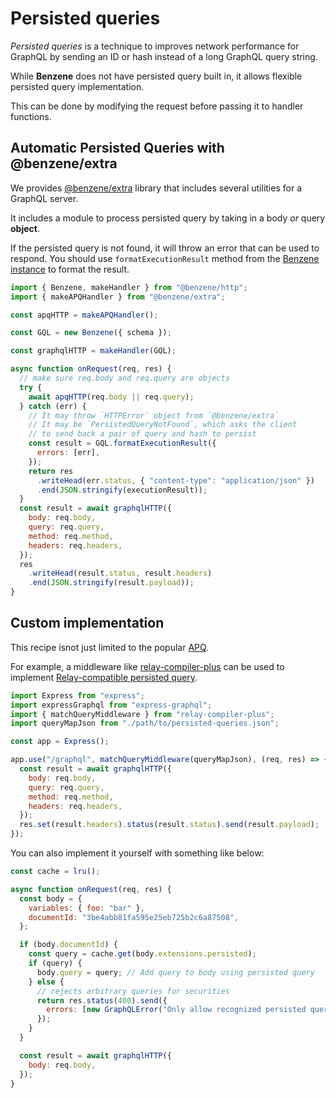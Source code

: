 # Persisted queries

*Persisted queries* is a technique to improves network performance for GraphQL by sending an ID or hash instead of a long GraphQL query string.

While **Benzene** does not have persisted query built in, it allows flexible persisted query implementation.

This can be done by modifying the request before passing it to handler functions.

## Automatic Persisted Queries with @benzene/extra

We provides [@benzene/extra](https://www.npmjs.com/package/@benzene/extra) library that includes several utilities for a GraphQL server.

It includes a module to process persisted query by taking in a body *or* query **object**.

If the persisted query is not found, it will throw an error that can be used to respond. You should use `formatExecutionResult` method from the [Benzene instance](/reference/benzene) to format the result.

```js
import { Benzene, makeHandler } from "@benzene/http";
import { makeAPQHandler } from "@benzene/extra";

const apqHTTP = makeAPQHandler();

const GQL = new Benzene({ schema });

const graphqlHTTP = makeHandler(GQL);

async function onRequest(req, res) {
  // make sure req.body and req.query are objects
  try {
    await apqHTTP(req.body || req.query);
  } catch (err) {
    // It may throw `HTTPError` object from `@benzene/extra`
    // It may be `PersistedQueryNotFound`, which asks the client
    // to send back a pair of query and hash to persist
    const result = GQL.formatExecutionResult({
      errors: [err],
    });
    return res
      .writeHead(err.status, { "content-type": "application/json" })
      .end(JSON.stringify(executionResult));
  }
  const result = await graphqlHTTP({
    body: req.body,
    query: req.query,
    method: req.method,
    headers: req.headers,
  });
  res
    .writeHead(result.status, result.headers)
    .end(JSON.stringify(result.payload));
}
```

## Custom implementation

This recipe isnot just limited to the popular [APQ](https://www.apollographql.com/docs/apollo-server/performance/apq/).

For example, a middleware like [relay-compiler-plus](https://github.com/yusinto/relay-compiler-plus) can be used to implement [Relay-compatible persisted query](https://relay.dev/docs/en/persisted-queries).

```js
import Express from "express";
import expressGraphql from "express-graphql";
import { matchQueryMiddleware } from "relay-compiler-plus";
import queryMapJson from "./path/to/persisted-queries.json";

const app = Express();

app.use("/graphql", matchQueryMiddleware(queryMapJson), (req, res) => {
  const result = await graphqlHTTP({
    body: req.body,
    query: req.query,
    method: req.method,
    headers: req.headers,
  });
  res.set(result.headers).status(result.status).send(result.payload);
});
```

You can also implement it yourself with something like below:

```js
const cache = lru();

async function onRequest(req, res) {
  const body = {
    variables: { foo: "bar" },
    documentId: "3be4abb81fa595e25eb725b2c6a87508",
  };

  if (body.documentId) {
    const query = cache.get(body.extensions.persisted);
    if (query) {
      body.query = query; // Add query to body using persisted query
    } else {
      // rejects arbitrary queries for securities
      return res.status(400).send({
        errors: [new GraphQLError("Only allow recognized persisted queries")],
      });
    }
  }

  const result = await graphqlHTTP({
    body: req.body,
  });
}
```